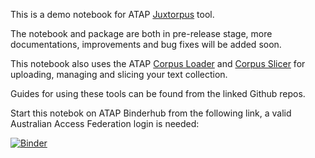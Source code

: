 This is a demo notebook for ATAP [Juxtorpus](https://github.com/Sydney-Informatics-Hub/juxtorpus) tool.

The notebook and package are both in pre-release stage, more documentations, improvements and bug fixes will be added soon.

This notebook also uses the ATAP [Corpus Loader](https://github.com/Australian-Text-Analytics-Platform/atap-corpus-loader) and [Corpus Slicer](https://github.com/Australian-Text-Analytics-Platform/atap-corpus-slicer) for uploading, managing and slicing your text collection.

Guides for using these tools can be found from the linked Github repos.

Start this notebok on ATAP Binderhub from the following link, a valid Australian Access Federation login is needed:

[![Binder](https://binderhub.atap-binder.cloud.edu.au/badge_logo.svg)](https://binderhub.atap-binder.cloud.edu.au/v2/gh/Australian-Text-Analytics-Platform/Notebooks/Juxtorpus-dev?labpath=Juxtorpus-Demo.ipynb)


